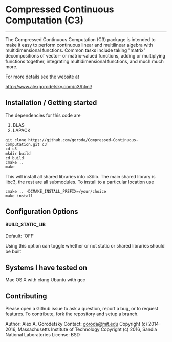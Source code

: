 # Compressed Continuous Computation (C3)
----------------------------------------

The Compressed Continuous Computation (C3) package is intended to make it easy to perform continuous linear and multilinear algebra with multidimensional functions. Common tasks include taking "matrix" decompositions of vector- or matrix-valued functions, adding or multiplying functions together, integrating multidimensional functions, and much much more.

For more details see the website at 

http://www.alexgorodetsky.com/c3/html/


## Installation / Getting started

The dependencies for this code are
   1) BLAS
   2) LAPACK

```
git clone https://github.com/goroda/Compressed-Continuous-Computation.git c3
cd c3
mkdir build
cd build
cmake ..
make
```

This will install all shared libraries into c3/lib. The main shared library is libc3, the rest are all submodules. To install to a particular location use

```
cmake .. -DCMAKE_INSTALL_PREFIX=/your/choice
make install
```

## Configuration Options

#### BUILD_STATIC_LIB
Default: `OFF'

Using this option can toggle whether or not static or shared libraries should be built

## Systems I have tested on

Mac OS X with clang
Ubuntu with gcc

## Contributing

Please open a Github issue to ask a question, report a bug, or to request features.
To contribute, fork the repository and setup a branch.

Author: Alex A. Gorodetsky
Contact: goroda@mit.edu
Copyright (c) 2014-2016, Massachusetts Institute of Technology
Copyright (c) 2016, Sandia National Laboratories
License: BSD

